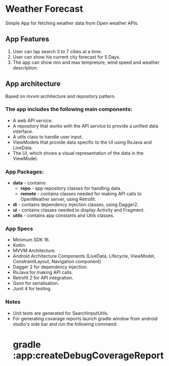 # Weather Forecast
 Simple App for fetching weather data from Open weather APIs.


## App Features
1. User can tap search 3 to 7 cities at a time.
2. User can show his current city forecast for 5 Days.
3. The app can show min and max tempreture, wind speed and weather description.

## App architecture
Based on mvvm architecture and repository pattern.

### The app includes the following main components:
 
* A web API service.
* A repository that works with the API service to provide a unified data interface.
* A utils class to handle user input.
* ViewModels that provide data specific to the UI using RxJava and LiveData.
* The UI, which shows a visual representation of the data in the ViewModel.

### App Packages:
* **data** - contains:
  * **repo** -  app repository classes for handling data.
  * **remote** - contains classes needed for making API calls to OpenWeather server, using Retrofit.
* **di** - contains dependency injection classes, using Dagger2.
* **ui** - contains classes needed to display Activity and Fragment.
* **utils** - contains app constants and Utils classes.


### App Specs
* Minimum SDK 16.
* Kotlin.
* MVVM Architecture.
* Android Architecture Components (LiveData, Lifecycle, ViewModel, ConstraintLayout, Navigation component)
* Dagger 2 for dependency injection.
* RxJava for making API calls.
* Retrofit 2 for API integration.
* Gson for serialisation.
* Junit 4 for testing.

### Notes 
* Unit tests are generated for SearchInputUtils.
* For generating covarage reports launch gradle window from android studio's side bar and run the following command:
  # gradle :app:createDebugCoverageReport
 
